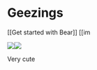 # Geezings

[[Get started with Bear]]
[[im

![](Geezings/image.JPG)![](Geezings/IMG_0895.png)

Very cute